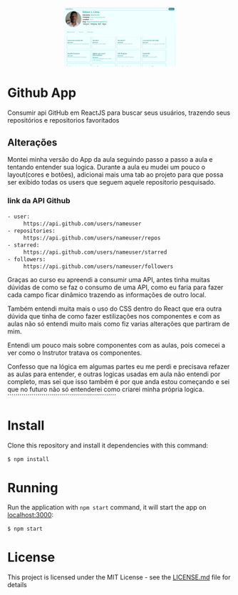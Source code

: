 <p align="center">
  <img alt="APP-Github" src="./image_projeto.png" width="50%">
</p>


# Github App
Consumir api GitHub em ReactJS para buscar seus usuários, trazendo seus repositórios e repositorios favoritados

## Alterações

Montei minha versão do App da aula seguindo passo a passo a aula e tentando entender sua logica. Durante a aula eu mudei um pouco o layout(cores e botões), adicionai mais uma tab ao projeto para que possa ser exibido todas os users que seguem aquele repositorio pesquisado.


 ### link da API Github
    - user:
         https://api.github.com/users/nameuser
    - repositories:
         https://api.github.com/users/nameuser/repos
    - starred:
         https://api.github.com/users/nameuser/starred
    - followers:
         https://api.github.com/users/nameuser/followers



Graças ao curso eu apreendi a consumir uma API, antes tinha muitas dúvidas de como se faz o consumo de uma API, como eu faria para fazer cada campo ficar dinâmico trazendo as informações de outro local.

Também entendi muita mais o uso do CSS dentro do React que era outra dúvida que tinha de como fazer estilizações nos componentes e com as aulas não só entendi muito mais como fiz varias alterações que partiram de mim.

Entendi um pouco mais sobre componentes com as aulas, pois comecei a ver como o Instrutor tratava os componentes.

Confesso que na lógica em algumas partes eu me perdi e precisava refazer as aulas para entender, e outras logicas usadas em aula não entendi por completo, mas sei que isso também é por que anda estou começando e sei que no futuro não só entenderei como criarei minha própria logica.
´´´´´´´´´´´´´´´´´´´´´´´´´´´´´´´´´´´´´´´´´´´´´´´´´´´´´´


# Install

Clone this repository and install it dependencies with this command:

```sh
$ npm install
```

# Running

Run the application with `npm start` command, it will start the app on [localhost:3000](http://localhost:3000):

```sh
$ npm start
```

# License

This project is licensed under the MIT License - see the [LICENSE.md](LICENSE.md) file for details
